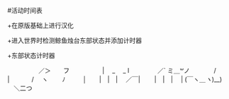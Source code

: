 #活动时间表

+在原版基础上进行汉化

+进入世界时检测鲸鱼烛台东部状态并添加计时器

+东部状态计时器

　　　　　／＞　　フ
　　　　　| 　_　 _ l
　 　　　／` ミ＿꒳ノ
　　 　 /　　　 　 |
　　　 /　 ヽ　　 ﾉ
　 　 │　　|　|　|
　／￣|　　 |　|　|
　| (￣ヽ＿_ヽ_)__)
　＼二つ
